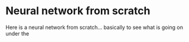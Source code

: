 # Neural network from scratch 

Here is a neural network from scratch... basically to see what is going on under the 
